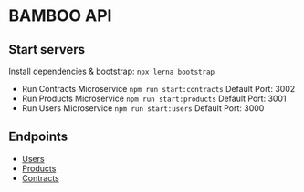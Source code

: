 # BAMBOO API

## Start servers

Install dependencies & bootstrap: `npx lerna bootstrap`

- Run Contracts Microservice `npm run start:contracts` Default Port: 3002
- Run Products Microservice `npm run start:products` Default Port: 3001
- Run Users Microservice `npm run start:users` Default Port: 3000

## Endpoints

- [Users](https://github.com/walterspieler/bamboo-server/tree/master/src/api/users)
- [Products](https://github.com/walterspieler/bamboo-server/tree/master/src/api/products)
- [Contracts](https://github.com/walterspieler/bamboo-server/tree/master/src/api/contracts)
